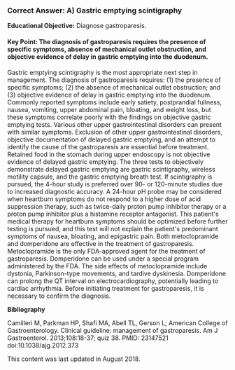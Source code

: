 
### Correct Answer: A) Gastric emptying scintigraphy 

**Educational Objective:** Diagnose gastroparesis.

#### **Key Point:** The diagnosis of gastroparesis requires the presence of specific symptoms, absence of mechanical outlet obstruction, and objective evidence of delay in gastric emptying into the duodenum.

Gastric emptying scintigraphy is the most appropriate next step in management. The diagnosis of gastroparesis requires: (1) the presence of specific symptoms; (2) the absence of mechanical outlet obstruction; and (3) objective evidence of delay in gastric emptying into the duodenum. Commonly reported symptoms include early satiety, postprandial fullness, nausea, vomiting, upper abdominal pain, bloating, and weight loss, but these symptoms correlate poorly with the findings on objective gastric emptying tests. Various other upper gastrointestinal disorders can present with similar symptoms. Exclusion of other upper gastrointestinal disorders, objective documentation of delayed gastric emptying, and an attempt to identify the cause of the gastroparesis are essential before treatment. Retained food in the stomach during upper endoscopy is not objective evidence of delayed gastric emptying. The three tests to objectively demonstrate delayed gastric emptying are gastric scintigraphy, wireless motility capsule, and the gastric emptying breath test. If scintigraphy is pursued, the 4-hour study is preferred over 90- or 120-minute studies due to increased diagnostic accuracy.
A 24-hour pH probe may be considered when heartburn symptoms do not respond to a higher dose of acid suppression therapy, such as twice-daily proton pump inhibitor therapy or a proton pump inhibitor plus a histamine receptor antagonist. This patient's medical therapy for heartburn symptoms should be optimized before further testing is pursued, and this test will not explain the patient's predominant symptoms of nausea, bloating, and epigastric pain.
Both metoclopramide and domperidone are effective in the treatment of gastroparesis. Metoclopramide is the only FDA-approved agent for the treatment of gastroparesis. Domperidone can be used under a special program administered by the FDA. The side effects of metoclopramide include dystonia, Parkinson-type movements, and tardive dyskinesia. Domperidone can prolong the QT interval on electrocardiography, potentially leading to cardiac arrhythmia. Before initiating treatment for gastroparesis, it is necessary to confirm the diagnosis.

**Bibliography**

Camilleri M, Parkman HP, Shafi MA, Abell TL, Gerson L; American College of Gastroenterology. Clinical guideline: management of gastroparesis. Am J Gastroenterol. 2013;108:18-37; quiz 38. PMID: 23147521 doi:10.1038/ajg.2012.373

This content was last updated in August 2018.